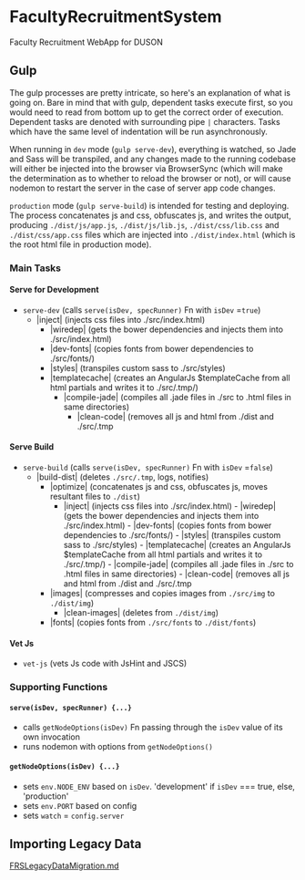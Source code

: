 # FacultyRecruitmentSystem
Faculty Recruitment WebApp for DUSON

## Gulp
The gulp processes are pretty intricate, so here's an explanation of what is going on. Bare in mind that with gulp,
dependent tasks execute first, so you would need to read from bottom up to get the correct order of execution. Dependent 
tasks are denoted with surrounding pipe `|` characters. Tasks which have the same level of indentation will be run
asynchronously.

When running in `dev` mode (`gulp serve-dev`), everything is watched, so Jade and Sass will be transpiled, and
any changes made to the running codebase will either be injected into the browser via BrowserSync (which will make the
determination as to whether to reload the browser or not), or will cause nodemon to restart the server in the case of server 
app code changes.

`production` mode (`gulp serve-build`) is intended for testing and deploying.  The process concatenates js and css, 
obfuscates js, and writes the output, producing `./dist/js/app.js`, `./dist/js/lib.js`, `./dist/css/lib.css` and 
`./dist/css/app.css` files which are injected into `./dist/index.html` (which is the root html file in production mode).

### Main Tasks
#### Serve for Development
  - `serve-dev` (calls `serve(isDev, specRunner)` Fn with `isDev` =`true`)
    - |inject| (injects css files into ./src/index.html)
      - |wiredep| (gets the bower dependencies and injects them into ./src/index.html)
      - |dev-fonts| (copies fonts from bower dependencies to ./src/fonts/)
      - |styles| (transpiles custom sass to ./src/styles)
      - |templatecache| (creates an AngularJs $templateCache from all html partials and writes it to ./src/.tmp/)
        - |compile-jade| (compiles all .jade files in ./src to .html files in same directories)
          - |clean-code| (removes all js and html from ./dist and ./src/.tmp

#### Serve Build
  - `serve-build` (calls `serve(isDev, specRunner)` Fn with `isDev` =`false`)
    - |build-dist| (deletes `./src/.tmp`, logs, notifies)
      - |optimize| (concatenates js and css, obfuscates js, moves resultant files to `./dist`)
        - |inject| (injects css files into ./src/index.html)
              - |wiredep| (gets the bower dependencies and injects them into ./src/index.html)
              - |dev-fonts| (copies fonts from bower dependencies to ./src/fonts/)
              - |styles| (transpiles custom sass to ./src/styles)
              - |templatecache| (creates an AngularJs $templateCache from all html partials and writes it to ./src/.tmp/)
                - |compile-jade| (compiles all .jade files in ./src to .html files in same directories)
                  - |clean-code| (removes all js and html from ./dist and ./src/.tmp
      - |images| (compresses and copies images from `./src/img` to `./dist/img`)
        - |clean-images| (deletes from `./dist/img`)
      - |fonts| (copies fonts from `./src/fonts` to `./dist/fonts`) 
      
#### Vet Js
  - `vet-js` (vets Js code with JsHint and JSCS)
 
### Supporting Functions

#### `serve(isDev, specRunner) {...}`
  - calls `getNodeOptions(isDev)` Fn passing through the `isDev` value of its own invocation
  - runs nodemon with options from `getNodeOptions()`
  
#### `getNodeOptions(isDev) {...}`
  - sets `env.NODE_ENV` based on `isDev`.  'development' if `isDev` === true, else, 'production'
  - sets `env.PORT` based on config
  - sets `watch` = `config.server`

## Importing Legacy Data
[FRSLegacyDataMigration.md](FRSLegacyDataMigration.md)
